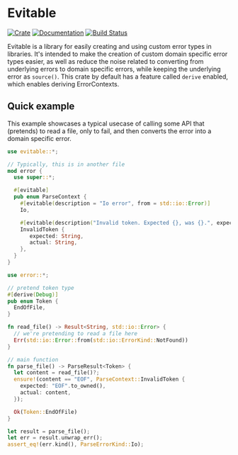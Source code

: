 # Evitable

[![Crate](https://img.shields.io/crates/v/evitable.svg)](https://crates.io/crates/evitable)
[![Documentation](https://docs.rs/evitable/badge.svg)](https://docs.rs/evitable)
[![Build Status](https://dev.azure.com/yolo-dev/yolodev-github-projects/_apis/build/status/YoloDev.evitable?branchName=master)](https://dev.azure.com/yolo-dev/yolodev-github-projects/_build/latest?definitionId=2&branchName=master)

Evitable is a library for easily creating and using custom
error types in libraries. It's intended to make the creation
of custom domain specific error types easier, as well as
reduce the noise related to converting from underlying errors
to domain specific errors, while keeping the underlying error
as `source()`. This crate by default has a feature called
`derive` enabled, which enables deriving ErrorContexts.

## Quick example

This example showcases a typical usecase of calling some API that
(pretends) to read a file, only to fail, and then converts the
error into a domain specific error.

```rust
use evitable::*;

// Typically, this is in another file
mod error {
  use super::*;

  #[evitable]
  pub enum ParseContext {
    #[evitable(description = "Io error", from = std::io::Error)]
    Io,

    #[evitable(description("Invalid token. Expected {}, was {}.", expected, actual))]
    InvalidToken {
       expected: String,
       actual: String,
    },
  }
}

use error::*;

// pretend token type
#[derive(Debug)]
pub enum Token {
  EndOfFile,
}

fn read_file() -> Result<String, std::io::Error> {
  // we're pretending to read a file here
  Err(std::io::Error::from(std::io::ErrorKind::NotFound))
}

// main function
fn parse_file() -> ParseResult<Token> {
  let content = read_file()?;
  ensure!(content == "EOF", ParseContext::InvalidToken {
    expected: "EOF".to_owned(),
    actual: content,
  });

  Ok(Token::EndOfFile)
}

let result = parse_file();
let err = result.unwrap_err();
assert_eq!(err.kind(), ParseErrorKind::Io);
```
